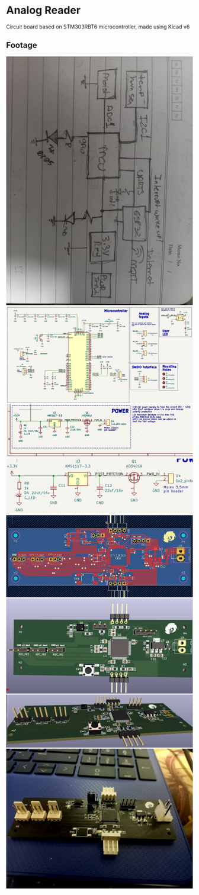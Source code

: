 # Analog Reader
Circuit board based on STM303RBT6 microcontroller, made using Kicad v6

## Footage

![](./Footage/94a1b47f-d07e-4b47-b264-c9a9f120ba18.jfif)
![](./Footage/Schematic.jpg)
![](./Footage/power_circuit.jpg)
![](./Footage/power_closeup.jpg)
![](./Footage/PCB.jpg)
![](./Footage/3d_1.jpg)
![](./Footage/3d_2.jpg)
![](./Footage/fc8d9422-0036-4904-bd44-ffbc1b14e708.jfif)
